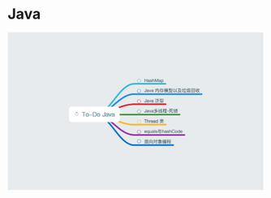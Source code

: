 # Java

![](https://github.com/xianfeng92/Awsome-Mind/blob/master/java/To-Do%20Java.mindnode/QuickLook/Preview.jpg)
